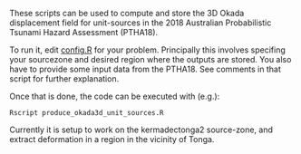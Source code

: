 These scripts can be used to compute and store the 3D Okada displacement field
for unit-sources in the 2018 Australian Probabilistic Tsunami Hazard Assessment (PTHA18).

To run it, edit [config.R](config.R) for your problem. Principally this
involves specifing your sourcezone and desired region where the outputs are
stored. You also have to provide some input data from the PTHA18. See comments
in that script for further explanation.

Once that is done, the code can be executed with (e.g.):

    Rscript produce_okada3d_unit_sources.R

Currently it is setup to work on the kermadectonga2 source-zone, and extract deformation
in a region in the vicinity of Tonga.
